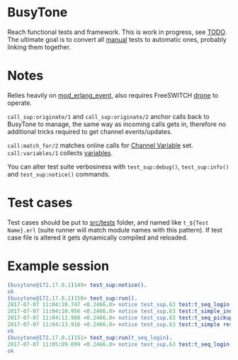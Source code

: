 BusyTone
========

Reach functional tests and framework. This is work in progress, see [TODO](TODO.md).
The ultimate goal is to convert all [manual](https://ezuce.testrail.com/index.php?/suites/view/156&group_by=cases:section_id&group_order=asc&group_id=1664) tests to automatic ones, probably linking them together.

Notes
=====

Relies heavily on [mod_erlang_event](https://freeswitch.org/confluence/display/FREESWITCH/mod_erlang_event),
also requires FreeSWITCH [drone](https://github.com/swarmcom/docker/tree/master/agents) to operate.

`call_sup:originate/1` and `call_sup:originate/2` anchor calls back to BusyTone to manage, the same way
as incoming calls gets in, therefore no additional tricks required to get channel events/updates.

`call:match_for/2` matches online calls for [Channel Variable](https://freeswitch.org/confluence/display/FREESWITCH/Channel+Variables) set.
`call:variables/1` collects [variables](https://freeswitch.org/confluence/display/FREESWITCH/Variables).

You can alter test suite verbosiness with `test_sup:debug()`, `test_sup:info()` and `test_sup:notice()` commands.

Test cases
==========

Test cases should be put to [src/tests](src/tests) folder, and named like `t_${Test Name}.erl` (suite runner will match module names with this pattern).
If test case file is altered it gets dynamically compiled and reloaded.

Example session
===============

```erlang
(busytone@172.17.0.1)149> test_sup:notice().
ok
(busytone@172.17.0.1)150> test_sup:run().
2017-07-07 11:04:10.747 <0.2466.0> notice test_sup.63 test:t_seq_login result:ok
2017-07-07 11:04:10.956 <0.2466.0> notice test_sup.63 test:t_simple_inqueue result:ok
2017-07-07 11:04:12.988 <0.2466.0> notice test_sup.63 test:t_seq_pickup result:ok
2017-07-07 11:04:13.916 <0.2466.0> notice test_sup.63 test:t_simple result:ok
ok
(busytone@172.17.0.1)151> test_sup:run(t_seq_login).
2017-07-07 11:05:09.099 <0.2466.0> notice test_sup.63 test:t_seq_login result:ok
ok
```
